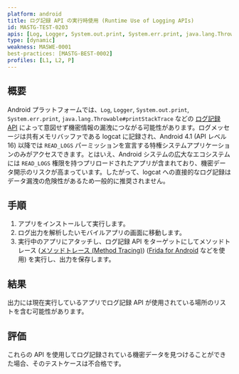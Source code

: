 ```yaml
---
platform: android
title: ログ記録 API の実行時使用 (Runtime Use of Logging APIs)
id: MASTG-TEST-0203
apis: [Log, Logger, System.out.print, System.err.print, java.lang.Throwable#printStackTrace]
type: [dynamic]
weakness: MASWE-0001
best-practices: [MASTG-BEST-0002]
profiles: [L1, L2, P]
---
```


## 概要

Android プラットフォームでは、`Log`, `Logger`, `System.out.print`, `System.err.print`, `java.lang.Throwable#printStackTrace` などの [ログ記録 API](../../../0x05d-Testing-Data-Storage.md/#logs) によって意図せず機密情報の漏洩につながる可能性があります。ログメッセージは共有メモリバッファである logcat に記録され、Android 4.1 (API レベル 16) 以降では `READ_LOGS` パーミッションを宣言する特権システムアプリケーションのみがアクセスできます。とはいえ、Android システムの広大なエコシステムには `READ_LOGS` 権限を持つプリロードされたアプリが含まれており、機密データ開示のリスクが高まっています。したがって、logcat への直接的なログ記録はデータ漏洩の危険性があるため一般的に推奨されません。

## 手順

1. アプリをインストールして実行します。
2. ログ出力を解析したいモバイルアプリの画面に移動します。
3. 実行中のアプリにアタッチし、ログ記録 API をターゲットにしてメソッドトレース ([メソッドトレース (Method Tracing)](../../../techniques/android/MASTG-TECH-0033.md)) ([Frida for Android](../../../tools/android/MASTG-TOOL-0001.md) などを使用) を実行し、出力を保存します。

## 結果

出力には現在実行しているアプリでログ記録 API が使用されている場所のリストを含む可能性があります。

## 評価

これらの API を使用してログ記録されている機密データを見つけることができた場合、そのテストケースは不合格です。
